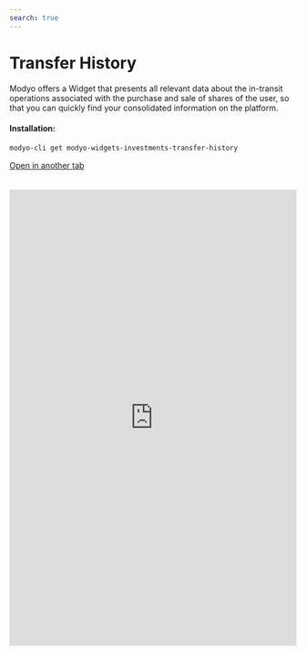 ```yaml
---
search: true
---
```


# Transfer History

Modyo offers a Widget that presents all relevant data about the in-transit operations associated with the purchase and sale of shares of the user, so that you can quickly find your consolidated information on the platform.

#### Installation:

```bash
modyo-cli get modyo-widgets-investments-transfer-history
```

[Open in another tab](https://widgets.modyo.com/inversiones/historico-de-transferencias)

 <iframe id="widgetFrame" src="https://widgets.modyo.com/inversiones/historico-de-transferencias" width="100%"  frameBorder="0"  style="min-height:800px;overflow:auto;margin-top:20px;"/> 

| Feature           | Description                                                                                                                           |
|-------------------------|---------------------------------------------------------------------------------------------------------------------------------------|
| Transit Operations | Displays the list of in-transit operations associated with the buy/sale of shares. Allows you to cancel operations in transit. |
| Cancel Operation      | Disploys information about the specific operation to cancel, for the customer to confirm the option.                                  |

 <script> 

 export default {
 mounted () {

 function setFrameHeightCo (id, ht) {
 var ifrm = document.getElementById (id);
 if (ifrm) {
 ifrm.style.height = ht + 4 + "px";
 }
 }
 //iframed document sends its height using postMessage
 function HandleDoCheightMsg (e) {
 //check origin
 if (e.origin === 'https://widgets.modyo.com') {
 //parse data
 var data = json.parse (e.data);

 console.log ('data: ', data)
 //check data object
 if (data ['doChight']) {
 setFrameHeightCo ('WidgetFrame', data ['DoChight']);
 } else {
 SetFrameHeightCo ('WidgetFrame', 700);
 }
 }
 }

 //assign message handler
 if (Window.addEventListener) {
 Window.addEventListener ('message', HandleDoCheightMSG, false);
 }
 }
 }

 </script> 
